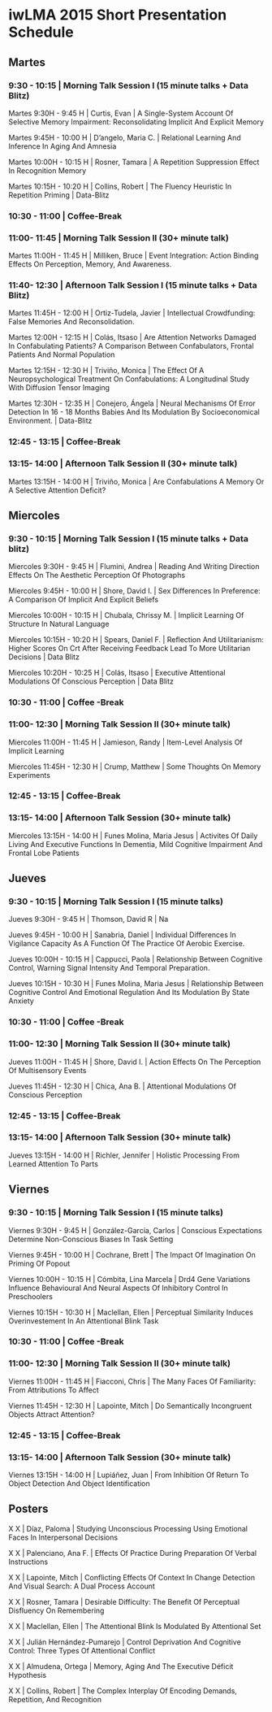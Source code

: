 # iwLMA 2015 Short Presentation Schedule

## Martes

### 9:30 - 10:15 | Morning Talk Session I (15 minute talks + Data Blitz)

Martes 9:30H - 9:45 H  |  Curtis, Evan  |  A Single-System Account Of Selective Memory Impairment: Reconsolidating Implicit And Explicit Memory

Martes 9:45H - 10:00 H  |  D’angelo, Maria C.  |  Relational Learning And Inference In Aging And Amnesia

Martes 10:00H - 10:15 H  |  Rosner, Tamara  |  A Repetition Suppression Effect In Recognition Memory


Martes 10:15H - 10:20 H  |  Collins, Robert  |  The Fluency Heuristic In Repetition Priming | Data-Blitz

### 10:30 - 11:00 | Coffee-Break

### 11:00- 11:45 | Morning Talk Session II (30+ minute talk)

Martes 11:00H - 11:45 H  |  Milliken, Bruce  |  Event Integration: Action Binding Effects On Perception, Memory, And Awareness.

### 11:40- 12:30 | Afternoon Talk Session I (15 minute talks + Data Blitz)
Martes 11:45H - 12:00 H  |  Ortiz-Tudela, Javier  |  Intellectual Crowdfunding: False Memories And Reconsolidation.

Martes 12:00H - 12:15 H  |  Colás, Itsaso  |  Are Attention Networks Damaged In Confabulating Patients? A Comparison Between Confabulators, Frontal Patients And Normal Population

Martes 12:15H - 12:30 H  |  Triviño, Monica  |  The Effect Of A Neuropsychological Treatment On Confabulations: A Longitudinal Study With Diffusion Tensor Imaging

Martes 12:30H - 12:35 H  |  Conejero, Ángela  |  Neural Mechanisms Of Error Detection In 16 - 18 Months Babies And Its Modulation By Socioeconomical Environment. | Data-Blitz

### 12:45 - 13:15 | Coffee-Break

### 13:15- 14:00 | Afternoon Talk Session II (30+ minute talk)

Martes 13:15H - 14:00 H  |  Triviño, Monica  |  Are Confabulations A Memory Or A Selective Attention Deficit?

## Miercoles

### 9:30 - 10:15 | Morning Talk Session I (15 minute talks + Data blitz)

Miercoles 9:30H - 9:45 H  |  Flumini, Andrea  |  Reading And Writing Direction Effects On The Aesthetic Perception Of Photographs

Miercoles 9:45H - 10:00 H  |  Shore, David I.  |  Sex Differences In Preference: A Comparison Of Implicit And Explicit Beliefs

Miercoles 10:00H - 10:15 H  |  Chubala, Chrissy M.  |  Implicit Learning Of Structure In Natural Language

Miercoles 10:15H - 10:20 H  |  Spears, Daniel F.  |  Reflection And Utilitarianism: Higher Scores On Crt After Receiving Feedback Lead To More Utilitarian Decisions | Data Blitz

Miercoles 10:20H - 10:25 H  |  Colás, Itsaso  |  Executive Attentional Modulations Of Conscious Perception | Data Blitz

### 10:30 - 11:00 | Coffee -Break

### 11:00- 12:30 | Morning Talk Session II (30+ minute talk)

Miercoles 11:00H - 11:45 H  |  Jamieson, Randy  |  Item-Level Analysis Of Implicit Learning

Miercoles 11:45H - 12:30 H  |  Crump, Matthew  |  Some Thoughts On Memory Experiments

### 12:45 - 13:15 | Coffee-Break

### 13:15- 14:00 | Afternoon Talk Session (30+ minute talk)

Miercoles 13:15H - 14:00 H  |  Funes Molina, Maria Jesus  |  Activites Of Daily Living And Executive Functions In Dementia, Mild Cognitive Impairment And Frontal Lobe Patients

## Jueves

### 9:30 - 10:15 | Morning Talk Session I (15 minute talks)

Jueves 9:30H - 9:45 H  |  Thomson, David R  |  Na

Jueves 9:45H - 10:00 H  |  Sanabria, Daniel  |  Individual Differences In Vigilance Capacity As A Function Of The Practice Of Aerobic Exercise.

Jueves 10:00H - 10:15 H  |  Cappucci, Paola  |  Relationship Between Cognitive Control, Warning Signal Intensity And Temporal Preparation.

Jueves 10:15H - 10:30 H  |  Funes Molina, Maria Jesus  |  Relationship Between Cognitive Control And Emotional Regulation And Its Modulation By State Anxiety

### 10:30 - 11:00 | Coffee -Break

### 11:00- 12:30 | Morning Talk Session II (30+ minute talk)

Jueves 11:00H - 11:45 H  |  Shore, David I.  |  Action Effects On The Perception Of Multisensory Events

Jueves 11:45H - 12:30 H  |  Chica, Ana B.  |  Attentional Modulations Of Conscious Perception

### 12:45 - 13:15 | Coffee-Break

### 13:15- 14:00 | Afternoon Talk Session (30+ minute talk)

Jueves 13:15H - 14:00 H  |  Richler, Jennifer  |  Holistic Processing From Learned Attention To Parts

## Viernes

### 9:30 - 10:15 | Morning Talk Session I (15 minute talks)

Viernes 9:30H - 9:45 H  |  González-García, Carlos  |  Conscious Expectations Determine Non-Conscious Biases In Task Setting

Viernes 9:45H - 10:00 H  |  Cochrane, Brett  |  The Impact Of Imagination On Priming Of Popout 

Viernes 10:00H - 10:15 H  |  Cómbita, Lina Marcela  |  Drd4 Gene Variations Influence Behavioural And Neural Aspects Of Inhibitory Control In Preschoolers

Viernes 10:15H - 10:30 H  |  Maclellan, Ellen  |  Perceptual Similarity Induces Overinvestement In An Attentional Blink Task

### 10:30 - 11:00 | Coffee -Break

### 11:00- 12:30 | Morning Talk Session II (30+ minute talk)

Viernes 11:00H - 11:45 H  |  Fiacconi, Chris  |  The Many Faces Of Familiarity: From Attributions To Affect

Viernes 11:45H - 12:30 H  |  Lapointe, Mitch  |  Do Semantically Incongruent Objects Attract Attention?

### 12:45 - 13:15 | Coffee-Break

### 13:15- 14:00 | Afternoon Talk Session (30+ minute talk)

Viernes 13:15H - 14:00 H  |  Lupiáñez, Juan  |  From Inhibition Of Return To Object Detection And Object Identification

## Posters

X X  |  Díaz, Paloma  |  Studying Unconscious Processing Using Emotional Faces In Interpersonal Decisions

X X  |  Palenciano, Ana F.  |  Effects Of Practice During Preparation Of Verbal Instructions

X X  |  Lapointe, Mitch  |  Conflicting Effects Of Context In Change Detection And Visual Search:  A Dual Process Account

X X  |  Rosner, Tamara  |  Desirable Difficulty: The Benefit Of Perceptual Disfluency On Remembering

X X  |  Maclellan, Ellen  |  The Attentional Blink Is Modulated By Attentional Set

X X  |  Julián Hernández-Pumarejo  |  Control Deprivation And Cognitive Control: Three Types Of Attentional Conflict

X X  |  Almudena, Ortega  |  Memory, Aging And The Executive Déficit Hypothesis

X X  |  Collins, Robert  |  The Complex Interplay Of Encoding Demands, Repetition, And Recognition

